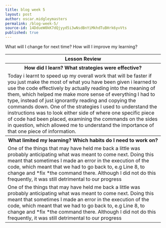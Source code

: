 ```yaml
---
title: blog week 5
layout: post
author: oscar.midgleymasters
permalink: /blog-week-5/
source-id: 14DdueW0kK7dQjyyd5i3wNsdBnYiMkhdTuBHrk6yvVts
published: true
---
```

<table>
  <tr>
    <th>Lesson Review</th>
  </tr>
  <tr>
    <th>How did I learn? What strategies were effective? </th>
  </tr>
  <tr>
    <td>Today i learnt to speed up my overall work that will be faster if you just make the most of what you have been given i learned to use the code effectively by actually reading into the meaning of them, which helped me make more sense of everything I had to type, instead of just ignorantly reading and copying the commands down. One of the strategies I used to understand the instructions was to look either side of where one specific piece of code had been placed, examining the commands on the sides in question, which allowed me to understand the importance of that one piece of information.
</td>
  </tr>
  <tr>
    <th>What limited my learning? Which habits do I need to work on? </th>
  </tr>
  <tr>
    <td>One of the things that may have held me back a little was probably anticipating what was meant to come next. Doing this meant that sometimes I made an error in the execution of the code, which meant that we had to go back to, e.g Line 8, to change and *fix *the command there. Although I did not do this frequently, it was still detrimental to our progress
 
</td>
  </tr>
  <trh
    <th>What will I change for next time? How will I improve my learning?</td>
  </tr>
  <tr>
    <td>One of the things that may have held me back a little was probably anticipating what was meant to come next. Doing this meant that sometimes I made an error in the execution of the code, which meant that we had to go back to, e.g Line 8, to change and *fix *the command there. Although I did not do this frequently, it was still detrimental to our progress
 
</td>
  </tr>
</table>


